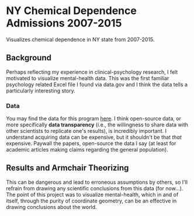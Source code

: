 # NY Chemical Dependence Admissions 2007-2015
Visualizes chemical dependence in NY state from 2007-2015.

## Background

Perhaps reflecting my experience in clinical-psychology research, I felt motivated to visualize mental-health data. 
This was the first familiar psychology related Excel file I found via data.gov and I think the data tells a particularly interesting story.

### Data

You may find the data for this program [here](https://catalog.data.gov/dataset/chemical-dependence-treatment-program-admissions-beginning-2007). I think open-source data, or more specifically **data transparency** (i.e., the willingness to share data with other scientists
to replicate one's results), is incredibly important. I understand acquiring data can be expensive, but it shouldn't be that *that* expensive. Paywall the papers, open-source the data I say (at least for academic articles making claims regarding the general population). 

## Results and Armchair Theorizing

This can be dangerous and lead to erroneous assumptions by others, so I'll refrain from drawing any scientific conclusions from this data (for now...). The point of this project was to visualize mental-health, which in and of itself, through the purity of coordinate geometry, can be an effective in
drawing conclusions about the world.
